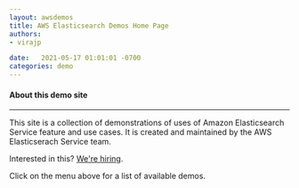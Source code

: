 ```yaml
---
layout: awsdemos
title: AWS Elasticsearch Demos Home Page
authors:
- virajp

date:   2021-05-17 01:01:01 -0700
categories: demo
---
```


#### About this demo site

---

This site is a collection of demonstrations of uses of Amazon Elasticsearch Service feature and use cases. It is created and maintained by the AWS Elasticserach Service team.

Interested in this? [We're hiring](https://www.amazon.jobs/en/search?base_query=Software+Development+Engineer+-+AWS+Elasticsearch+Service&loc_query=&latitude=&longitude=&loc_group_id=&invalid_location=false&country=&city=&region=&county=).

Click on the menu above for a list of available demos.
